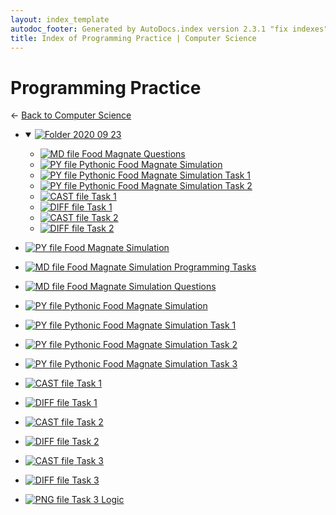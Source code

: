 ```yaml
---
layout: index_template
autodoc_footer: Generated by AutoDocs.index version 2.3.1 "fix indexes" ⓒ Starwort, 2020
title: Index of Programming Practice | Computer Science
---
```


# **Programming Practice**

← [Back to Computer Science](..)

- <details open><summary><a href='./2020_09_23'><img title='Folder' src='https://starwort.github.io/computer-science/icon-folder.png'> 2020 09 23</a></summary>

  - [![MD file](https://img.icons8.com/windows/512/03dac6/regular-document.png) Food Magnate Questions](./2020_09_23/food_magnate_questions.html)
  - [![PY file](https://img.icons8.com/windows/512/03dac6/py.png) Pythonic Food Magnate Simulation](./2020_09_23/pythonic_food_magnate_simulation.py)
  - [![PY file](https://img.icons8.com/windows/512/03dac6/py.png) Pythonic Food Magnate Simulation Task 1](./2020_09_23/pythonic_food_magnate_simulation_task_1.py)
  - [![PY file](https://img.icons8.com/windows/512/03dac6/py.png) Pythonic Food Magnate Simulation Task 2](./2020_09_23/pythonic_food_magnate_simulation_task_2.py)
  - [![CAST file](https://img.icons8.com/windows/512/03dac6/important-file.png) Task 1](./2020_09_23/task_1.cast)
  - [![DIFF file](https://img.icons8.com/windows/512/03dac6/important-file.png) Task 1](./2020_09_23/task_1.diff)
  - [![CAST file](https://img.icons8.com/windows/512/03dac6/important-file.png) Task 2](./2020_09_23/task_2.cast)
  - [![DIFF file](https://img.icons8.com/windows/512/03dac6/important-file.png) Task 2](./2020_09_23/task_2.diff)

  </details>
- [![PY file](https://img.icons8.com/windows/512/03dac6/py.png) Food Magnate Simulation](./food_magnate_simulation.py)
- [![MD file](https://img.icons8.com/windows/512/03dac6/regular-document.png) Food Magnate Simulation Programming Tasks](./food_magnate_simulation_programming_tasks.html)
- [![MD file](https://img.icons8.com/windows/512/03dac6/regular-document.png) Food Magnate Simulation Questions](./food_magnate_simulation_questions.html)
- [![PY file](https://img.icons8.com/windows/512/03dac6/py.png) Pythonic Food Magnate Simulation](./pythonic_food_magnate_simulation.py)
- [![PY file](https://img.icons8.com/windows/512/03dac6/py.png) Pythonic Food Magnate Simulation Task 1](./pythonic_food_magnate_simulation_task_1.py)
- [![PY file](https://img.icons8.com/windows/512/03dac6/py.png) Pythonic Food Magnate Simulation Task 2](./pythonic_food_magnate_simulation_task_2.py)
- [![PY file](https://img.icons8.com/windows/512/03dac6/py.png) Pythonic Food Magnate Simulation Task 3](./pythonic_food_magnate_simulation_task_3.py)
- [![CAST file](https://img.icons8.com/windows/512/03dac6/important-file.png) Task 1](./task_1.cast)
- [![DIFF file](https://img.icons8.com/windows/512/03dac6/important-file.png) Task 1](./task_1.diff)
- [![CAST file](https://img.icons8.com/windows/512/03dac6/important-file.png) Task 2](./task_2.cast)
- [![DIFF file](https://img.icons8.com/windows/512/03dac6/important-file.png) Task 2](./task_2.diff)
- [![CAST file](https://img.icons8.com/windows/512/03dac6/important-file.png) Task 3](./task_3.cast)
- [![DIFF file](https://img.icons8.com/windows/512/03dac6/important-file.png) Task 3](./task_3.diff)
- [![PNG file](https://img.icons8.com/windows/512/03dac6/image-document.png) Task 3 Logic](./task_3_logic.png)
